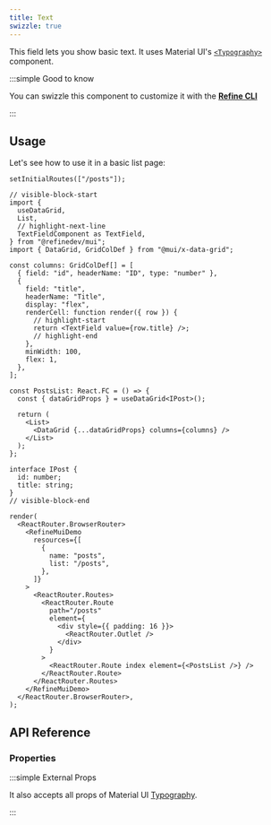 ```yaml
---
title: Text
swizzle: true
---
```


This field lets you show basic text. It uses Material UI's [`<Typography>`](https://mui.com/material-ui/react-typography/#main-content) component.

:::simple Good to know

You can swizzle this component to customize it with the [**Refine CLI**](/docs/packages/list-of-packages)

:::

## Usage

Let's see how to use it in a basic list page:

```tsx live url=http://localhost:3000/posts previewHeight=340px
setInitialRoutes(["/posts"]);

// visible-block-start
import {
  useDataGrid,
  List,
  // highlight-next-line
  TextFieldComponent as TextField,
} from "@refinedev/mui";
import { DataGrid, GridColDef } from "@mui/x-data-grid";

const columns: GridColDef[] = [
  { field: "id", headerName: "ID", type: "number" },
  {
    field: "title",
    headerName: "Title",
    display: "flex",
    renderCell: function render({ row }) {
      // highlight-start
      return <TextField value={row.title} />;
      // highlight-end
    },
    minWidth: 100,
    flex: 1,
  },
];

const PostsList: React.FC = () => {
  const { dataGridProps } = useDataGrid<IPost>();

  return (
    <List>
      <DataGrid {...dataGridProps} columns={columns} />
    </List>
  );
};

interface IPost {
  id: number;
  title: string;
}
// visible-block-end

render(
  <ReactRouter.BrowserRouter>
    <RefineMuiDemo
      resources={[
        {
          name: "posts",
          list: "/posts",
        },
      ]}
    >
      <ReactRouter.Routes>
        <ReactRouter.Route
          path="/posts"
          element={
            <div style={{ padding: 16 }}>
              <ReactRouter.Outlet />
            </div>
          }
        >
          <ReactRouter.Route index element={<PostsList />} />
        </ReactRouter.Route>
      </ReactRouter.Routes>
    </RefineMuiDemo>
  </ReactRouter.BrowserRouter>,
);
```

## API Reference

### Properties

<PropsTable module="@refinedev/mui/TextField" />

:::simple External Props

It also accepts all props of Material UI [Typography](https://mui.com/material-ui/react-typography/#main-content).

:::
